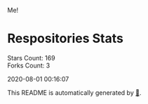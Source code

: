 Me!

# Respositories Stats
Stars Count: 169  
Forks Count: 3

2020-08-01 00:16:07  

This README is automatically generated by [🐰](https://github.com/rnitta/rnitta).

